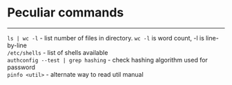 # Peculiar commands
---
`ls | wc -l` - list number of files in directory. `wc -l` is word count, -l is line-by-line  
`/etc/shells` - list of shells available  
`authconfig --test | grep hashing` - check hashing algorithm used for password  
`pinfo <util>` - alternate way to read util manual  